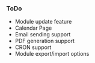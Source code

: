 ### ToDo

* Module update feature
* Calendar Page
* Email sending support
* PDF generation support
* CRON support
* Module export/import options
